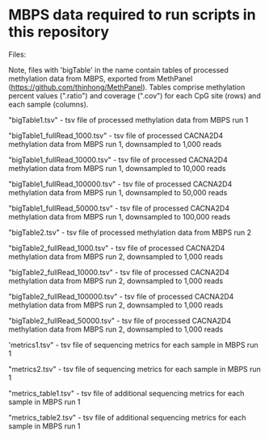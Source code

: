 # MBPS data required to run scripts in this repository

Files:

Note, files with 'bigTable' in the name contain tables of processed methylation data from MBPS, exported from MethPanel (https://github.com/thinhong/MethPanel). Tables comprise methylation percent values (".ratio") and coverage (".cov") for each CpG site (rows) and each sample (columns).


"bigTable1.tsv" - tsv file of processed methylation data from MBPS run 1

"bigTable1_fullRead_1000.tsv" - tsv file of processed CACNA2D4 methylation data from MBPS run 1, downsampled to 1,000 reads

"bigTable1_fullRead_10000.tsv" - tsv file of processed CACNA2D4 methylation data from MBPS run 1, downsampled to 10,000 reads

"bigTable1_fullRead_100000.tsv" - tsv file of processed CACNA2D4 methylation data from MBPS run 1, downsampled to 50,000 reads

"bigTable1_fullRead_50000.tsv" - tsv file of processed CACNA2D4 methylation data from MBPS run 1, downsampled to 100,000 reads

"bigTable2.tsv" - tsv file of processed methylation data from MBPS run 2

"bigTable2_fullRead_1000.tsv" - tsv file of processed CACNA2D4 methylation data from MBPS run 2, downsampled to 1,000 reads

"bigTable2_fullRead_10000.tsv" - tsv file of processed CACNA2D4 methylation data from MBPS run 2, downsampled to 1,000 reads

"bigTable2_fullRead_100000.tsv" - tsv file of processed CACNA2D4 methylation data from MBPS run 2, downsampled to 1,000 reads

"bigTable2_fullRead_50000.tsv" - tsv file of processed CACNA2D4 methylation data from MBPS run 2, downsampled to 1,000 reads

'metrics1.tsv" - tsv file of sequencing metrics for each sample in MBPS run 1

"metrics2.tsv" - tsv file of sequencing metrics for each sample in MBPS run 1

"metrics_table1.tsv" - tsv file of additional sequencing metrics for each sample in MBPS run 1

"metrics_table2.tsv" - tsv file of additional sequencing metrics for each sample in MBPS run 1